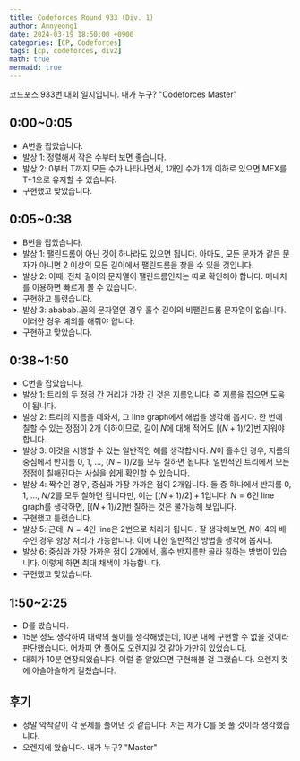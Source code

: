 ```yaml
---
title: Codeforces Round 933 (Div. 1)
author: Annyeong1
date: 2024-03-19 18:50:00 +0900
categories: [CP, Codeforces]
tags: [cp, codeforces, div2]
math: true
mermaid: true
---
```

코드포스 933번 대회 일지입니다. 내가 누구? "Codeforces Master"

## 0:00~0:05
- A번을 잡았습니다.
- 발상 1: 정렬해서 작은 수부터 보면 좋습니다.
- 발상 2: 0부터 T까지 모든 수가 나타나면서, 1개인 수가 1개 이하로 있으면 MEX를 T+1으로 유지할 수 있습니다.
- 구현했고 맞았습니다.

## 0:05~0:38
- B번을 잡았습니다.
- 발상 1: 팰린드롬이 아닌 것이 하나라도 있으면 됩니다. 아마도, 모든 문자가 같은 문자가 아니면 2 이상의 모든 길이에서 팰린드롬을 찾을 수 있을 것입니다.
- 발상 2: 이때, 전체 길이의 문자열이 팰린드롬인지는 따로 확인해야 합니다. 매내처를 이용하면 빠르게 볼 수 있습니다.
- 구현하고 틀렸습니다.
- 발상 3: ababab..꼴의 문자열인 경우 홀수 길이의 비팰린드롬 문자열이 없습니다. 이러한 경우 예외를 해줘야 합니다.
- 구현하고 맞았습니다.

## 0:38~1:50
- C번을 잡았습니다.
- 발상 1: 트리의 두 정점 간 거리가 가장 긴 것은 지름입니다. 즉 지름을 잡으면 도움이 됩니다.
- 발상 2: 트리의 지름을 떼와서, 그 line graph에서 해법을 생각해 봅시다. 한 번에 칠할 수 있는 정점이 2개 이하이므로, 길이 $N$에 대해 적어도 $[(N+1)/2]$번 지워야 합니다.
- 발상 3: 이것을 시행할 수 있는 일반적인 해를 생각합시다. $N$이 홀수인 경우, 지름의 중심에서 반지름 0, 1, ..., $(N-1)/2$를 모두 칠하면 됩니다. 일반적인 트리에서 모든 정점이 칠해진다는 사실을 쉽게 확인할 수 있습니다.
- 발상 4: 짝수인 경우, 중심과 가장 가까운 점이 2개입니다. 둘 중 하나에서 반지름 0, 1, ..., $N/2$를 모두 칠하면 됩니다만, 이는 $[(N+1)/2]+1$입니다. $N=6$인 line graph를 생각하면, $[(N+1)/2]$번 칠하는 것은 불가능해 보입니다.
- 구현했고 틀렸습니다.
- 발상 5: 근데, $N=4$인 line은 2번으로 처리가 됩니다. 잘 생각해보면, $N$이 4의 배수인 경우 항상 처리가 가능합니다. 이에 대한 일반적인 방법을 생각해 봅시다.
- 발상 6: 중심과 가장 가까운 점이 2개에서, 홀수 반지름만 골라 칠하는 방법이 있습니다. 이렇게 하면 최대 채색이 가능합니다.
- 구현했고 맞았습니다.

## 1:50~2:25
- D를 봤습니다.
- 15분 정도 생각하여 대략의 풀이를 생각해냈는데, 10분 내에 구현할 수 없을 것이라 판단했습니다. 어차피 안 풀어도 오렌지일 것 같아 가만히 있었습니다.
- 대회가 10분 연장되었습니다. 이럴 줄 알았으면 구현해볼 걸 그랬습니다. 오렌지 컷에 아슬아슬하게 걸쳤습니다.

## 후기
- 정말 악착같이 각 문제를 풀어낸 것 같습니다. 저는 제가 C를 못 풀 것이라 생각했습니다.
- 오렌지에 왔습니다. 내가 누구? "Master"
